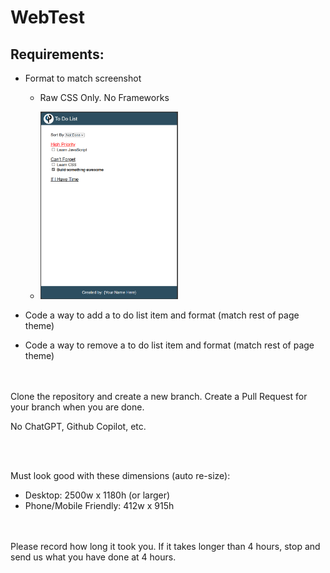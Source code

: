 # WebTest
## Requirements:
* Format to match screenshot
    * Raw CSS Only. No Frameworks
      <br/>
      
    * <img src="https://github.com/srrbach/WebTest/blob/main/Screenshot%202023-11-16%20133018.png?raw=true" height="300px" />

* Code a way to add a to do list item and format (match rest of page theme)

* Code a way to remove a to do list item and format (match rest of page theme)

<br/>
<br/>
Clone the repository and create a new branch. Create a Pull Request for your branch when you are done.

No ChatGPT, Github Copilot, etc.



<br/>
<br/>

Must look good with these dimensions (auto re-size): 
* Desktop: 2500w x 1180h (or larger)
* Phone/Mobile Friendly: 412w x 915h

<br/>
<br/>
Please record how long it took you. If it takes longer than 4 hours, stop and send us what you have done at 4 hours.
